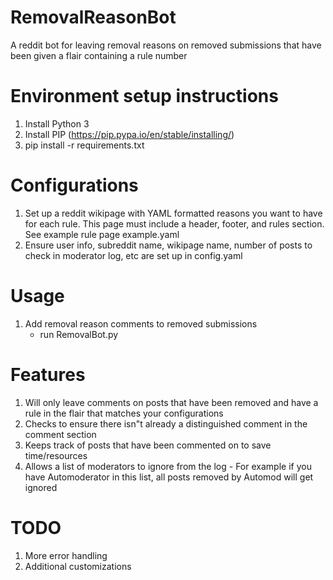 # RemovalReasonBot
A reddit bot for leaving removal reasons on removed submissions that have been given a flair containing a rule number

# Environment setup instructions
1. Install Python 3
2. Install PIP (https://pip.pypa.io/en/stable/installing/)
3. pip install -r requirements.txt

# Configurations
1. Set up a reddit wikipage with YAML formatted reasons you want to have for each rule. This page must include a header, footer, and rules section. See example rule page example.yaml
2. Ensure user info, subreddit name, wikipage name, number of posts to check in moderator log, etc are set up in config.yaml

# Usage
1. Add removal reason comments to removed submissions 
    - run RemovalBot.py

# Features
1. Will only leave comments on posts that have been removed and have a rule in the flair that matches your configurations
2. Checks to ensure there isn"t already a distinguished comment in the comment section
3. Keeps track of posts that have been commented on to save time/resources
4. Allows a list of moderators to ignore from the log - For example if you have Automoderator in this list, all posts removed by Automod will get ignored

# TODO
1. More error handling
2. Additional customizations